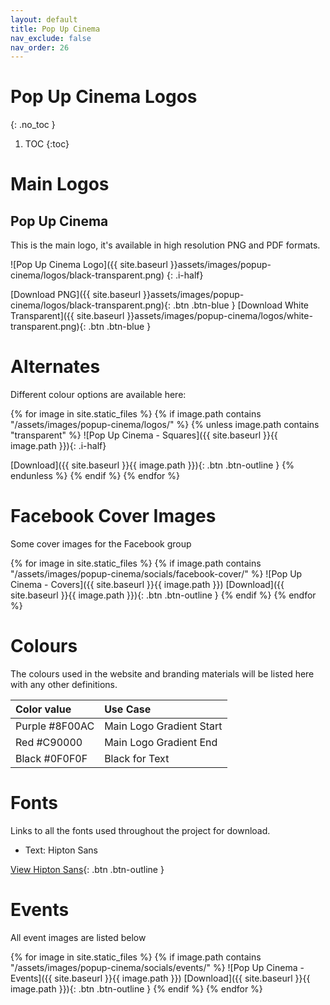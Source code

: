 ```yaml
---
layout: default
title: Pop Up Cinema
nav_exclude: false
nav_order: 26
---
```


# Pop Up Cinema Logos

{: .no_toc }

1. TOC
{:toc}

# Main Logos

## Pop Up Cinema

This is the main logo, it's available in high resolution PNG and PDF formats.

![Pop Up Cinema Logo]({{ site.baseurl }}assets/images/popup-cinema/logos/black-transparent.png)
{: .i-half}

[Download PNG]({{ site.baseurl }}assets/images/popup-cinema/logos/black-transparent.png){: .btn .btn-blue }
[Download White Transparent]({{ site.baseurl }}assets/images/popup-cinema/logos/white-transparent.png){: .btn .btn-blue }

# Alternates

Different colour options are available here:

{% for image in site.static_files %}
{% if image.path contains "/assets/images/popup-cinema/logos/" %}
{% unless image.path contains "transparent" %}
![Pop Up Cinema - Squares]({{ site.baseurl }}{{ image.path }}){: .i-half}

[Download]({{ site.baseurl }}{{ image.path }}){: .btn .btn-outline }
{% endunless %}
{% endif %}
{% endfor %}

# Facebook Cover Images

Some cover images for the Facebook group

{% for image in site.static_files %}
{% if image.path contains "/assets/images/popup-cinema/socials/facebook-cover/" %}
![Pop Up Cinema - Covers]({{ site.baseurl }}{{ image.path }})
[Download]({{ site.baseurl }}{{ image.path }}){: .btn .btn-outline }
{% endif %}
{% endfor %}

# Colours

The colours used in the website and branding materials will be listed here with any other definitions.

| Color value                                                                                                    | Use Case             |
| :------------------------------------------------------------------------------------------------------------- | :------------------- |
| <span class="d-inline-block p-2 mr-1 v-align-middle" style="background-color:#8F00AC" ></span> Purple #8F00AC   | Main Logo Gradient Start  |
| <span class="d-inline-block p-2 mr-1 v-align-middle" style="background-color:#C90000" ></span> Red #C90000 | Main Logo Gradient End |
| <span class="d-inline-block p-2 mr-1 v-align-middle" style="background-color:#0F0F0F" ></span> Black #0F0F0F   | Black for Text  |

# Fonts

Links to all the fonts used throughout the project for download.

-   Text: Hipton Sans

[View Hipton Sans](https://www.freefonts.io/the-hipton-font-family/){: .btn .btn-outline }

# Events

All event images are listed below

{% for image in site.static_files %}
{% if image.path contains "/assets/images/popup-cinema/socials/events/" %}
![Pop Up Cinema - Events]({{ site.baseurl }}{{ image.path }})
[Download]({{ site.baseurl }}{{ image.path }}){: .btn .btn-outline }
{% endif %}
{% endfor %}
